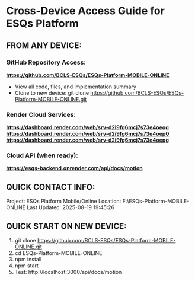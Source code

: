 ﻿#  Cross-Device Access Guide for ESQs Platform

##  FROM ANY DEVICE:

### GitHub Repository Access:
 **https://github.com/BCLS-ESQs/ESQs-Platform-MOBILE-ONLINE**
- View all code, files, and implementation summary
- Clone to new device: git clone https://github.com/BCLS-ESQs/ESQs-Platform-MOBILE-ONLINE.git

### Render Cloud Services:
 **https://dashboard.render.com/web/srv-d2i9fg6mcj7s73e4oeog**
 **https://dashboard.render.com/web/srv-d2i9fg6mcj7s73e4oep0**
 **https://dashboard.render.com/web/srv-d2i9fg6mcj7s73e4oepg**

### Cloud API (when ready):
 **https://esqs-backend.onrender.com/api/docs/motion**

##  QUICK CONTACT INFO:
Project: ESQs Platform Mobile/Online
Location: F:\ESQs-Platform-MOBILE-ONLINE
Last Updated: 2025-08-19 19:45:26

##  QUICK START ON NEW DEVICE:
1. git clone https://github.com/BCLS-ESQs/ESQs-Platform-MOBILE-ONLINE.git
2. cd ESQs-Platform-MOBILE-ONLINE
3. npm install
4. npm start
5. Test: http://localhost:3000/api/docs/motion
